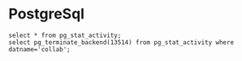 PostgreSql
==========

```shell
select * from pg_stat_activity;
select pg_terminate_backend(13514) from pg_stat_activity where datname='collab';
```
